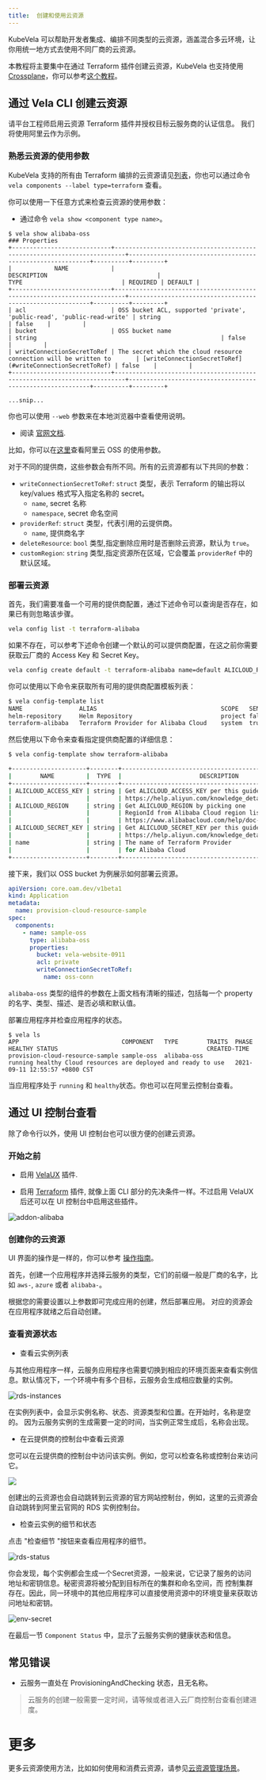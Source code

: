 ```yaml
---
title:  创建和使用云资源
---
```


KubeVela 可以帮助开发者集成、编排不同类型的云资源，涵盖混合多云环境，让你用统一地方式去使用不同厂商的云资源。

本教程将主要集中在通过 Terraform 插件创建云资源，KubeVela 也支持使用 [Crossplane](https://crossplane.io/)，你可以参考[这个教程](../end-user/components/cloud-services/provision-cloud-resources-by-crossplane.md)。

## 通过 Vela CLI 创建云资源

请平台工程师启用云资源 Terraform 插件并授权目标云服务商的认证信息。
我们将使用阿里云作为示例。

### 熟悉云资源的使用参数

KubeVela 支持的所有由 Terraform 编排的云资源请见[列表](../end-user/components/cloud-services/cloud-resources-list.md)，你也可以通过命令 `vela components --label type=terraform` 查看。

你可以使用一下任意方式来检查云资源的使用参数：

- 通过命令 `vela show <component type name>`。

```console
$ vela show alibaba-oss
### Properties
+----------------------------+-------------------------------------------------------------------------+-----------------------------------------------------------+----------+---------+
|            NAME            |                               DESCRIPTION                               |                           TYPE                            | REQUIRED | DEFAULT |
+----------------------------+-------------------------------------------------------------------------+-----------------------------------------------------------+----------+---------+
| acl                        | OSS bucket ACL, supported 'private', 'public-read', 'public-read-write' | string                                                    | false    |         |
| bucket                     | OSS bucket name                                                         | string                                                    | false    |         |
| writeConnectionSecretToRef | The secret which the cloud resource connection will be written to       | [writeConnectionSecretToRef](#writeConnectionSecretToRef) | false    |         |
+----------------------------+-------------------------------------------------------------------------+-----------------------------------------------------------+----------+---------+

...snip...
```

你也可以使用 `--web` 参数来在本地浏览器中查看使用说明。

- 阅读 [官网文档](https://kubevela.net/docs/end-user/components/cloud-services/cloud-resources-list).

比如，你可以在[这里](https://kubevela.net/docs/end-user/components/cloud-services/terraform/alibaba-oss)查看阿里云 OSS 的使用参数。


对于不同的提供商，这些参数会有所不同。所有的云资源都有以下共同的参数：
- `writeConnectionSecretToRef`: `struct` 类型，表示 Terraform 的输出将以 key/values 格式写入指定名称的 secret。
  - `name`, secret 名称
  - `namespace`, secret 命名空间
- `providerRef`: `struct` 类型，代表引用的云提供商。
  - `name`, 提供商名字
- `deleteResource`: `bool` 类型,指定删除应用时是否删除云资源，默认为 `true`。
- `customRegion`: `string` 类型,指定资源所在区域，它会覆盖 `providerRef` 中的默认区域。

### 部署云资源

首先，我们需要准备一个可用的提供商配置，通过下述命令可以查询是否存在，如果已有则忽略该步骤。

```bash
vela config list -t terraform-alibaba
```

如果不存在，可以参考下述命令创建一个默认的可以提供商配置，在这之前你需要获取云厂商的 Access Key 和 Secret Key。

```bash
vela config create default -t terraform-alibaba name=default ALICLOUD_REGION=<Region> ALICLOUD_SECRET_KEY=<Secret> ALICLOUD_ACCESS_KEY=<AccessKey>
```

你可以使用以下命令来获取所有可用的提供商配置模板列表：

```bash
$ vela config-template list
NAME             	ALIAS                               	SCOPE  	SENSITIVE	CREATED-TIME
helm-repository  	Helm Repository                     	project	false    	2023-08-24 19:21:03 +0800 CST
terraform-alibaba	Terraform Provider for Alibaba Cloud	system 	true     	2023-08-24 19:32:19 +0800 CST
```
然后使用以下命令来查看指定提供商配置的详细信息：

```bash
$ vela config-template show terraform-alibaba

+---------------------+--------+--------------------------------------------------------+----------+---------+---------+
|        NAME         |  TYPE  |                      DESCRIPTION                       | REQUIRED | OPTIONS | DEFAULT |
+---------------------+--------+--------------------------------------------------------+----------+---------+---------+
| ALICLOUD_ACCESS_KEY | string | Get ALICLOUD_ACCESS_KEY per this guide                 | true     |         |         |
|                     |        | https://help.aliyun.com/knowledge_detail/38738.html    |          |         |         |
| ALICLOUD_REGION     | string | Get ALICLOUD_REGION by picking one                     | true     |         |         |
|                     |        | RegionId from Alibaba Cloud region list                |          |         |         |
|                     |        | https://www.alibabacloud.com/help/doc-detail/72379.htm |          |         |         |
| ALICLOUD_SECRET_KEY | string | Get ALICLOUD_SECRET_KEY per this guide                 | true     |         |         |
|                     |        | https://help.aliyun.com/knowledge_detail/38738.html    |          |         |         |
| name                | string | The name of Terraform Provider                         | true     |         |         |
|                     |        | for Alibaba Cloud                                      |          |         |         |
+---------------------+--------+--------------------------------------------------------+----------+---------+---------+
```

接下来，我们以 OSS bucket 为例展示如何部署云资源。

```yaml
apiVersion: core.oam.dev/v1beta1
kind: Application
metadata:
  name: provision-cloud-resource-sample
spec:
  components:
    - name: sample-oss
      type: alibaba-oss
      properties:
        bucket: vela-website-0911
        acl: private
        writeConnectionSecretToRef:
          name: oss-conn
```

`alibaba-oss` 类型的组件的参数在上面文档有清晰的描述，包括每一个 property 的名字、类型、描述、是否必填和默认值。

部署应用程序并检查应用程序的状态。

```shell
$ vela ls
APP                            	COMPONENT 	TYPE       	TRAITS	PHASE  	HEALTHY	STATUS                                       	CREATED-TIME
provision-cloud-resource-sample	sample-oss	alibaba-oss	      	running	healthy	Cloud resources are deployed and ready to use	2021-09-11 12:55:57 +0800 CST
```

当应用程序处于 `running` 和 `healthy`状态。你也可以在阿里云控制台查看。

## 通过 UI 控制台查看

除了命令行以外，使用 UI 控制台也可以很方便的创建云资源。

### 开始之前

- 启用 [VelaUX](../reference/addons/velaux.md) 插件.

- 启用 [Terraform](../reference/addons/terraform.md) 插件, 就像上面 CLI 部分的先决条件一样。不过启用 VelaUX 后还可以在 UI 控制台中启用这些插件。

![addon-alibaba](../resources/addon-alibaba.jpg)

### 创建你的云资源

UI 界面的操作是一样的，你可以参考 [操作指南](../how-to/dashboard/application/create-application.md)。

首先，创建一个应用程序并选择云服务的类型，它们的前缀一般是厂商的名字，比如 `aws-`, `azure` 或者 `alibaba-`。

根据您的需要设置以上参数即可完成应用的创建，然后部署应用。 对应的资源会在应用程序就绪之后自动创建。

### 查看资源状态

- 查看云实例列表

与其他应用程序一样，云服务应用程序也需要切换到相应的环境页面来查看实例信息。默认情况下，一个环境中有多个目标，云服务会生成相应数量的实例。

![rds-instances](../resources/rds-instances.jpg)

在实例列表中，会显示实例名称、状态、资源类型和位置。在开始时，名称是空的。 因为云服务实例的生成需要一定的时间，当实例正常生成后，名称会出现。

- 在云提供商的控制台中查看云资源

您可以在云提供商的控制台中访问该实例。例如，您可以检查名称或控制台来访问它。

![](../resources/application-console-link.png)

创建出的云资源也会自动跳转到云资源的官方网站控制台，例如，这里的云资源会自动跳转到阿里云官网的 RDS 实例控制台。

- 检查云实例的细节和状态

点击 "检查细节 "按钮来查看应用程序的细节。

![rds-status](../resources/rds-status.jpg)

你会发现，每个实例都会生成一个Secret资源，一般来说，它记录了服务的访问地址和密钥信息。秘密资源将被分配到目标所在的集群和命名空间，而
控制集群存在。因此，同一环境中的其他应用程序可以直接使用资源中的环境变量来获取访问地址和密钥。

![env-secret](../resources/env-secret.jpg)

在最后一节 `Component Status` 中，显示了云服务实例的健康状态和信息。

## 常见错误

- 云服务一直处在 ProvisioningAndChecking 状态，且无名称。

> 云服务的创建一般需要一定时间，请等候或者进入云厂商控制台查看创建进度。

# 更多

更多云资源使用方法，比如如何使用和消费云资源，请参见[云资源管理场景](../end-user/components/cloud-services/cloud-resource-scenarios.md)。